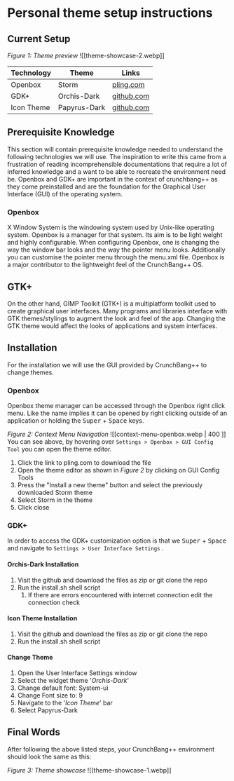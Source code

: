 # Personal theme setup instructions
## Current Setup

*Figure 1: Theme preview*
![[theme-showcase-2.webp]]

| Technology  |  Theme    | Links |
|---|---|---|
| Openbox | Storm | [pling.com](https://ocs-dl.fra1.cdn.digitaloceanspaces.com/data/files/1552939768/Storm%201.2.1.obt?response-content-disposition=attachment%3B%2520Storm%201.2.1.obt&X-Amz-Content-Sha256=UNSIGNED-PAYLOAD&X-Amz-Algorithm=AWS4-HMAC-SHA256&X-Amz-Credential=RWJAQUNCHT7V2NCLZ2AL%2F20230111%2Fus-east-1%2Fs3%2Faws4_request&X-Amz-Date=20230111T192232Z&X-Amz-SignedHeaders=host&X-Amz-Expires=60&X-Amz-Signature=092e2bdcef02c3ef081c08462ba9e56abb7e89829caf622728226c01eeeb170f) |
| GDK+ | Orchis-Dark | [github.com](https://codeload.github.com/vinceliuice/Orchis-theme/zip/refs/heads/master) |
|Icon Theme | Papyrus-Dark | [github.com](https://codeload.github.com/PapirusDevelopmentTeam/papirus-icon-theme/zip/refs/heads/master) |

## Prerequisite Knowledge
This section will contain prerequisite knowledge needed to understand the following technologies we will use. The inspiration to write this came from a frustration of reading incomprehensible documentations that require a lot of inferred knowledge and a want to be able to recreate the environment need be. Openbox and GDK+ are important in the context of crunchbang++ as they come preinstalled and are the foundation for the Graphical User Interface (GUI) of the operating system.   

### Openbox
X Window System is the windowing system used by Unix-like operating system. Openbox is a manager for that system. Its aim is to be light weight and highly configurable. When configuring Openbox, one is changing the way the window bar looks and the way the pointer menu looks. Additionally you can customise the pointer menu through the menu.xml file. Openbox is a major contributor to the lightweight feel of the CrunchBang++ OS.  

## GTK+
On the other hand, GIMP Toolkit (GTK+) is a multiplatform toolkit used to create graphical user interfaces. Many programs and libraries interface with GTK themes/stylings to augment the look and feel of the app. Changing the GTK theme would affect the looks of applications and system interfaces. 

## Installation
For the installation we will use the GUI provided by CrunchBang++ to change themes. 

### Openbox
Openbox theme manager can be accessed through the Openbox right click menu. Like the name implies it can be opened by right clicking outside of an application or holding the  <kbd>Super</kbd> + <kbd>Space</kbd> keys. 

*Figure 2: Context Menu Navigation*
![[context-menu-openbox.webp | 400 ]]
You can see above, by hovering over `Settings > Openbox > GUI Config Tool`  you can open the theme editor. 

1. Click the link to pling.com to download the file
2. Open the theme editor as shown in *Figure 2* by clicking on GUI Config Tools
3. Press the "Install a new theme" button and select the previously downloaded Storm theme
4. Select Storm in the theme
5. Click close

### GDK+ 

In order to access the GDK+ customization option is that we <kbd>Super</kbd> + <kbd>Space</kbd> and navigate to `Settings > User Interface Settings` .

#### Orchis-Dark Installation
1. Visit the github and download the files as zip or git clone the repo
2. Run the install.sh shell script 
	1. If there are errors encountered with internet connection edit the connection check

#### Icon Theme Installation
1. Visit the github and download the files as zip or git clone the repo
2. Run the install.sh shell script 

#### Change Theme
1. Open the User Interface Settings window
2. Select the widget theme '*Orchis-Dark*'
3. Change default font: System-ui 
4. Change Font size to: 9
5. Navigate to the '*Icon Theme*' bar 
6. Select Papyrus-Dark

## Final Words
After following the above listed steps, your CrunchBang++ environment should look the same as this:

*Figure 3: Theme showcase*
![[theme-showcase-1.webp]]